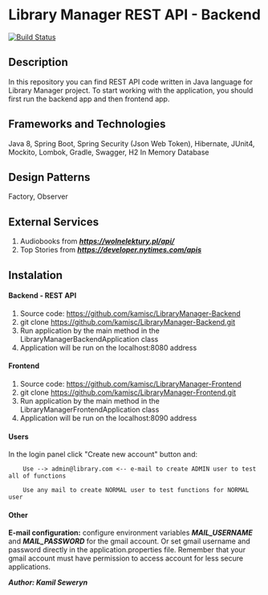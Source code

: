 # Library Manager REST API - Backend

[![Build Status](https://travis-ci.org/kamisc/LibraryManager-Backend.svg?branch=master)](https://travis-ci.org/kamisc/LibraryManager-Backend)

## Description
In this repository you can find REST API code written in Java language for Library Manager project. 
To start working with the application, you should first run the backend app and then frontend app. 

## Frameworks and Technologies
Java 8, Spring Boot, Spring Security (Json Web Token), Hibernate, JUnit4, Mockito, Lombok, Gradle, Swagger, H2 In Memory Database

## Design Patterns
Factory, Observer

## External Services
1. Audiobooks from **_https://wolnelektury.pl/api/_**
2. Top Stories from **_https://developer.nytimes.com/apis_**

## Instalation
#### Backend - REST API
1. Source code: https://github.com/kamisc/LibraryManager-Backend
2. git clone https://github.com/kamisc/LibraryManager-Backend.git
3. Run application by the main method in the LibraryManagerBackendApplication class
4. Application will be run on the localhost:8080 address

#### Frontend
1. Source code: https://github.com/kamisc/LibraryManager-Frontend
2. git clone https://github.com/kamisc/LibraryManager-Frontend.git
3. Run application by the main method in the LibraryManagerFrontendApplication class
4. Application will be run on the localhost:8090 address

#### Users
In the login panel click "Create new account" button and:

        Use --> admin@library.com <-- e-mail to create ADMIN user to test all of functions
        
        Use any mail to create NORMAL user to test functions for NORMAL user
        
#### Other
**E-mail configuration:** configure environment variables **_MAIL_USERNAME_** and **_MAIL_PASSWORD_** for the gmail account. 
Or set gmail username and password directly in the application.properties file. Remember that your gmail account must have
permission to access account for less secure applications.

**_Author: Kamil Seweryn_**